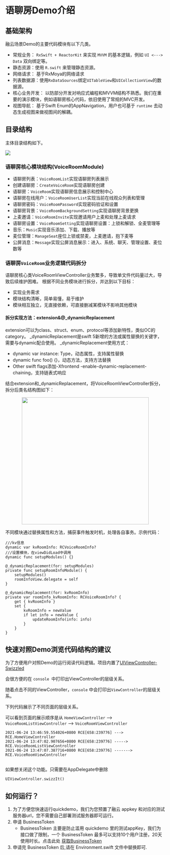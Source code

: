 # 语聊房Demo介绍



## 基础架构

融云场景Demo的主要代码模块有以下几类。

* 常规业务： `RxSwift + ReactorKit` 来实现 `MVVM` 的基本逻辑，例如 `UI <---> Data` 双向绑定等。
* 静态资源：使用 `R.swift` 来管理静态资源。
* 网络请求： 基于RxMoya的网络请求
* 列表数据源：使用`RxDataSources`绑定`UITableView`和`UICollectionView`的数据源。
* 核心业务开发： 以防部分开发对响应式编程和MVVM结构不熟悉。我们在重要的演示模块，例如语聊房核心代码，依旧使用了常规的MVC开发。
* 视图导航： 基于Swift Enum的AppNavigation，用户也可基于 `runtime` 去动态生成视图来做视图间的解耦。



## 目录结构

主体目录结构如下。

![](https://tva1.sinaimg.cn/large/008i3skNly1grt4fatbqwj31130u0q8n.jpg)

### 语聊房核心模块结构(VoiceRoomModule)

* 语聊房列表：`VoiceRoomList`实现语聊房列表展示
* 创建语聊房：`CreateVoiceRoom`实现语聊房创建
* 语聊房：`VoiceRoom`实现语聊房信息展示和控制中心
* 语聊房在线用户：`VoiceRoomUserList`实现当前在线观众列表和管理
* 语聊房密码：`VoiceRoomPassword`实现密码验证和设置
* 语聊房背景：`VoiceRoomBackgroundSetting`实现语聊房背景更换
* 上麦邀请：`VoiceRoomInvite`实现邀请用户上麦和处理上麦请求
* 语聊房设置：`VoiceRoomSetting`实现语聊房设置：上锁和解锁、全麦管理等
* 音乐：`Music`实现音乐添加、下载、播放等
* 麦位管理：`ManageSeat`座位上锁或禁麦，上麦邀请，抱下麦等
* 公屏消息：`Message`实现公屏消息展示：进入、系统、聊天、管理设置、麦位数等

### 语聊房`VoiceRoom`业务逻辑代码拆分


语聊房核心类VoiceRoomViewController业务繁多，导致单文件代码量过大，导致后续维护困难。
根据不同业务模块进行拆分，并达到以下目标：

* 实现业务需求
* 模块结构清晰，简单易懂，易于维护
* 模块相互独立，无直接依赖，可直接删减某模块不影响其他模块

#### 拆分实现方法：extension&@_dynamicReplacement

extension可以为class、struct、enum、protocol等添加新特性，类似OC的category。
_dynamicReplacement是swift 5新增的方法或属性替换的关键字，需要与dynamic配合使用。
_dynamicReplacement使用方式：
* dynamic var instance: Type，动态属性，支持属性替换
* dynamic func foo() {}，动态方法，支持方法替换
* Other swift flags添加-Xfrontend -enable-dynamic-replacement-chaining，支持链表式响应

结合extension和_dynamicReplacement，将VoiceRoomViewController拆分，拆分后类名结构图如下：
<div align=center>
<img src="https://tva1.sinaimg.cn/large/008i3skNly1grt8zygt19j30u013kn3o.jpg" width="400px" height="auto" />
</div>

不同模块通过替换属性和方法，捕获事件触发时机，处理各自事务。示例代码：
```
///kv信息
dynamic var kvRoomInfo: RCVoiceRoomInfo?
///设置模块，在viewDidLoad中调用
dynamic func setupModules() {}

@_dynamicReplacement(for: setupModules)
private func setupRoomInfoModule() {
    setupModules()
    roomInfoView.delegate = self
}
    
@_dynamicReplacement(for: kvRoomInfo)
private var roomInfo_kvRoomInfo: RCVoiceRoomInfo? {
    get { kvRoomInfo }
    set {
        kvRoomInfo = newValue
        if let info = newValue {
            updateRoomInfo(info: info)
        }
    }
}
```



## 快速对照Demo浏览代码结构的建议

为了方便用户对照Demo的运行阅读代码逻辑。项目内置了[UIViewController-Swizzled](https://github.com/RuiAAPeres/UIViewController-Swizzled)

会很方便的在 `console `中打印出ViewController的层级关系。

随着点击不同的ViewController，`console` 中会打印出`ViewController`的层级关系。

下列代码展示了不同页面的层级关系。

可以看到页面的展示顺序是从 `HomeViewController` --> `VoiceRoomListViewController` --> `VoiceRoomViewController`

```
2021-06-24 13:46:59.554026+0800 RCE[658:239776] ---> RCE.HomeViewController
2021-06-24 13:47:02.907656+0800 RCE[658:239776] -----> RCE.VoiceRoomListViewController
2021-06-24 13:47:07.387716+0800 RCE[658:239776] -------> RCE.VoiceRoomViewController


```

如果想关闭这个功能。只需要在AppDelegate中删除

`UIViewController.swizzIt()` 

## 如何运行？

1. 为了方便您快速运行quickdemo，我们为您预置了融云 appkey 和对应的测试服务器url，您不需要自己部署测试服务器即可运行。
2. 申请 BusinessToken
    * BusinessToken 主要是防止滥用 quickdemo 里的测试appKey，我们为接口做了限制，一个 BusinessToken 最多可以支持10个用户注册，20天使用时长。点击此处 [获取BusinessToken](https://rcrtc-api.rongcloud.net/code)
3. 申请完 BusinessToken 后,请在 Environment.swift 文件中替换即可.

